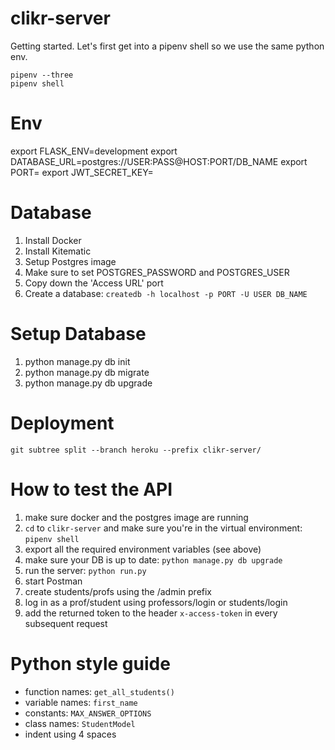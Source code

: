 # clikr-server
Getting started. Let's first get into a pipenv shell so we use the same python env.
```
pipenv --three
pipenv shell
``` 

# Env
export FLASK_ENV=development
export DATABASE_URL=postgres://USER:PASS@HOST:PORT/DB_NAME
export PORT=
export JWT_SECRET_KEY=

# Database
1. Install Docker
2. Install Kitematic
3. Setup Postgres image
4. Make sure to set POSTGRES_PASSWORD and POSTGRES_USER
5. Copy down the 'Access URL' port
6. Create a database: ```createdb -h localhost -p PORT -U USER DB_NAME```

# Setup Database
1. python manage.py db init
2. python manage.py db migrate
3. python manage.py db upgrade

# Deployment
```
git subtree split --branch heroku --prefix clikr-server/
```

# How to test the API
1. make sure docker and the postgres image are running
2. ```cd``` to ```clikr-server``` and make sure you're in the virtual environment: ```pipenv shell```
3. export all the required environment variables (see above)
4. make sure your DB is up to date: ```python manage.py db upgrade```
5. run the server: ```python run.py```
6. start Postman
7. create students/profs using the /admin prefix
8. log in as a prof/student using professors/login or students/login
9. add the returned token to the header ```x-access-token``` in every subsequent request

# Python style guide
* function names: ```get_all_students()```
* variable names: ```first_name```
* constants: ```MAX_ANSWER_OPTIONS```
* class names: ```StudentModel```
* indent using 4 spaces
